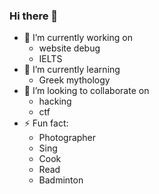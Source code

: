 ### Hi there 👋

- 🔭 I’m currently working on
  - website debug
  - IELTS 
- 🌱 I’m currently learning
  - Greek mythology
-  👯 I’m looking to collaborate on
    - hacking
    - ctf
- ⚡ Fun fact:
    - Photographer
    - Sing
    - Cook
    - Read
    - Badminton
